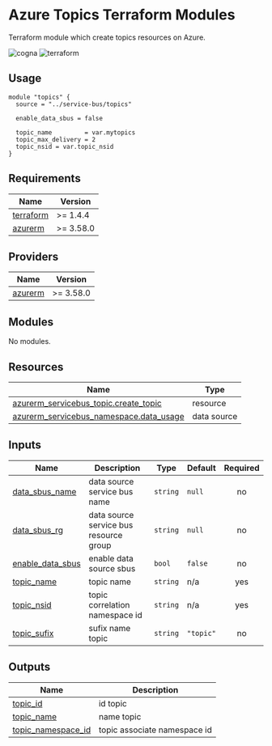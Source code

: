 # Azure Topics Terraform Modules

Terraform module which create topics resources on Azure.

![cogna](https://img.shields.io/badge/cogna-terraform-blueviolet) ![terraform](https://img.shields.io/badge/module-servicebus.topics-blue)

## Usage

```hcl
module "topics" {
  source = "../service-bus/topics"

  enable_data_sbus = false

  topic_name         = var.mytopics
  topic_max_delivery = 2
  topic_nsid = var.topic_nsid
}
```

<!-- BEGIN_TF_DOCS -->

## Requirements

| Name                                                                     | Version   |
| ------------------------------------------------------------------------ | --------- |
| <a name="requirement_terraform"></a> [terraform](#requirement_terraform) | >= 1.4.4  |
| <a name="requirement_azurerm"></a> [azurerm](#requirement_azurerm)       | >= 3.58.0 |

## Providers

| Name                                                         | Version   |
| ------------------------------------------------------------ | --------- |
| <a name="provider_azurerm"></a> [azurerm](#provider_azurerm) | >= 3.58.0 |

## Modules

No modules.

## Resources

| Name                                                                                                                                               | Type        |
| -------------------------------------------------------------------------------------------------------------------------------------------------- | ----------- |
| [azurerm_servicebus_topic.create_topic](https://registry.terraform.io/providers/hashicorp/azurerm/latest/docs/resources/servicebus_topic)          | resource    |
| [azurerm_servicebus_namespace.data_usage](https://registry.terraform.io/providers/hashicorp/azurerm/latest/docs/data-sources/servicebus_namespace) | data source |

## Inputs

| Name                                                                              | Description                            | Type     | Default   | Required |
| --------------------------------------------------------------------------------- | -------------------------------------- | -------- | --------- | :------: |
| <a name="input_data_sbus_name"></a> [data_sbus_name](#input_data_sbus_name)       | data source service bus name           | `string` | `null`    |    no    |
| <a name="input_data_sbus_rg"></a> [data_sbus_rg](#input_data_sbus_rg)             | data source service bus resource group | `string` | `null`    |    no    |
| <a name="input_enable_data_sbus"></a> [enable_data_sbus](#input_enable_data_sbus) | enable data source sbus                | `bool`   | `false`   |    no    |
| <a name="input_topic_name"></a> [topic_name](#input_topic_name)                   | topic name                             | `string` | n/a       |   yes    |
| <a name="input_topic_nsid"></a> [topic_nsid](#input_topic_nsid)                   | topic correlation namespace id         | `string` | n/a       |   yes    |
| <a name="input_topic_sufix"></a> [topic_sufix](#input_topic_sufix)                | sufix name topic                       | `string` | `"topic"` |    no    |

## Outputs

| Name                                                                                      | Description                  |
| ----------------------------------------------------------------------------------------- | ---------------------------- |
| <a name="output_topic_id"></a> [topic_id](#output_topic_id)                               | id topic                     |
| <a name="output_topic_name"></a> [topic_name](#output_topic_name)                         | name topic                   |
| <a name="output_topic_namespace_id"></a> [topic_namespace_id](#output_topic_namespace_id) | topic associate namespace id |

<!-- END_TF_DOCS -->

